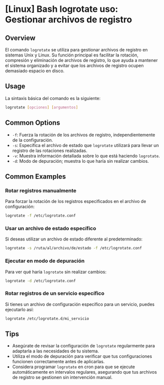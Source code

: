 # [Linux] Bash logrotate uso: Gestionar archivos de registro

## Overview
El comando `logrotate` se utiliza para gestionar archivos de registro en sistemas Unix y Linux. Su función principal es facilitar la rotación, compresión y eliminación de archivos de registro, lo que ayuda a mantener el sistema organizado y a evitar que los archivos de registro ocupen demasiado espacio en disco.

## Usage
La sintaxis básica del comando es la siguiente:

```bash
logrotate [opciones] [argumentos]
```

## Common Options
- `-f`: Fuerza la rotación de los archivos de registro, independientemente de la configuración.
- `-s`: Especifica el archivo de estado que `logrotate` utilizará para llevar un registro de las rotaciones realizadas.
- `-v`: Muestra información detallada sobre lo que está haciendo `logrotate`.
- `-d`: Modo de depuración; muestra lo que haría sin realizar cambios.

## Common Examples

### Rotar registros manualmente
Para forzar la rotación de los registros especificados en el archivo de configuración:

```bash
logrotate -f /etc/logrotate.conf
```

### Usar un archivo de estado específico
Si deseas utilizar un archivo de estado diferente al predeterminado:

```bash
logrotate -s /ruta/al/archivo/de/estado -f /etc/logrotate.conf
```

### Ejecutar en modo de depuración
Para ver qué haría `logrotate` sin realizar cambios:

```bash
logrotate -d /etc/logrotate.conf
```

### Rotar registros de un servicio específico
Si tienes un archivo de configuración específico para un servicio, puedes ejecutarlo así:

```bash
logrotate /etc/logrotate.d/mi_servicio
```

## Tips
- Asegúrate de revisar la configuración de `logrotate` regularmente para adaptarla a las necesidades de tu sistema.
- Utiliza el modo de depuración para verificar que tus configuraciones funcionen correctamente antes de aplicarlas.
- Considera programar `logrotate` en cron para que se ejecute automáticamente en intervalos regulares, asegurando que tus archivos de registro se gestionen sin intervención manual.